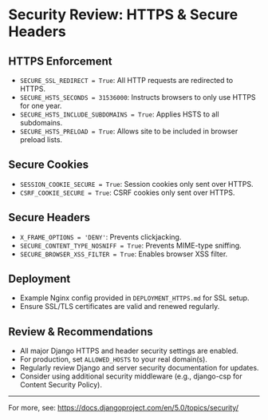 # Security Review: HTTPS & Secure Headers

## HTTPS Enforcement
- `SECURE_SSL_REDIRECT = True`: All HTTP requests are redirected to HTTPS.
- `SECURE_HSTS_SECONDS = 31536000`: Instructs browsers to only use HTTPS for one year.
- `SECURE_HSTS_INCLUDE_SUBDOMAINS = True`: Applies HSTS to all subdomains.
- `SECURE_HSTS_PRELOAD = True`: Allows site to be included in browser preload lists.

## Secure Cookies
- `SESSION_COOKIE_SECURE = True`: Session cookies only sent over HTTPS.
- `CSRF_COOKIE_SECURE = True`: CSRF cookies only sent over HTTPS.

## Secure Headers
- `X_FRAME_OPTIONS = 'DENY'`: Prevents clickjacking.
- `SECURE_CONTENT_TYPE_NOSNIFF = True`: Prevents MIME-type sniffing.
- `SECURE_BROWSER_XSS_FILTER = True`: Enables browser XSS filter.

## Deployment
- Example Nginx config provided in `DEPLOYMENT_HTTPS.md` for SSL setup.
- Ensure SSL/TLS certificates are valid and renewed regularly.

## Review & Recommendations
- All major Django HTTPS and header security settings are enabled.
- For production, set `ALLOWED_HOSTS` to your real domain(s).
- Regularly review Django and server security documentation for updates.
- Consider using additional security middleware (e.g., django-csp for Content Security Policy).

---
For more, see: https://docs.djangoproject.com/en/5.0/topics/security/
